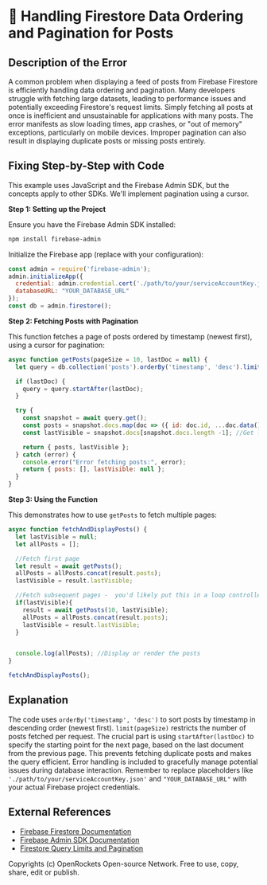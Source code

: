 # 🐞 Handling Firestore Data Ordering and Pagination for Posts


## Description of the Error

A common problem when displaying a feed of posts from Firebase Firestore is efficiently handling data ordering and pagination.  Many developers struggle with fetching large datasets, leading to performance issues and potentially exceeding Firestore's request limits.  Simply fetching all posts at once is inefficient and unsustainable for applications with many posts.  The error manifests as slow loading times, app crashes, or "out of memory" exceptions, particularly on mobile devices.  Improper pagination can also result in displaying duplicate posts or missing posts entirely.

## Fixing Step-by-Step with Code

This example uses JavaScript and the Firebase Admin SDK, but the concepts apply to other SDKs. We'll implement pagination using a cursor.

**Step 1: Setting up the Project**

Ensure you have the Firebase Admin SDK installed:

```bash
npm install firebase-admin
```

Initialize the Firebase app (replace with your configuration):

```javascript
const admin = require('firebase-admin');
admin.initializeApp({
  credential: admin.credential.cert('./path/to/your/serviceAccountKey.json'),
  databaseURL: "YOUR_DATABASE_URL"
});
const db = admin.firestore();
```

**Step 2:  Fetching Posts with Pagination**

This function fetches a page of posts ordered by timestamp (newest first), using a cursor for pagination:

```javascript
async function getPosts(pageSize = 10, lastDoc = null) {
  let query = db.collection('posts').orderBy('timestamp', 'desc').limit(pageSize);

  if (lastDoc) {
    query = query.startAfter(lastDoc);
  }

  try {
    const snapshot = await query.get();
    const posts = snapshot.docs.map(doc => ({ id: doc.id, ...doc.data() }));
    const lastVisible = snapshot.docs[snapshot.docs.length -1]; //Get last document for next page

    return { posts, lastVisible };
  } catch (error) {
    console.error("Error fetching posts:", error);
    return { posts: [], lastVisible: null };
  }
}
```

**Step 3:  Using the Function**

This demonstrates how to use `getPosts` to fetch multiple pages:


```javascript
async function fetchAndDisplayPosts() {
  let lastVisible = null;
  let allPosts = [];

  //Fetch first page
  let result = await getPosts();
  allPosts = allPosts.concat(result.posts);
  lastVisible = result.lastVisible;

  //Fetch subsequent pages -  you'd likely put this in a loop controlled by user interaction (e.g., "Load More" button)
  if(lastVisible){
    result = await getPosts(10, lastVisible);
    allPosts = allPosts.concat(result.posts);
    lastVisible = result.lastVisible;
  }


  console.log(allPosts); //Display or render the posts
}

fetchAndDisplayPosts();
```

## Explanation

The code uses `orderBy('timestamp', 'desc')` to sort posts by timestamp in descending order (newest first). `limit(pageSize)` restricts the number of posts fetched per request.  The crucial part is using `startAfter(lastDoc)` to specify the starting point for the next page, based on the last document from the previous page. This prevents fetching duplicate posts and makes the query efficient.  Error handling is included to gracefully manage potential issues during database interaction.  Remember to replace placeholders like `'./path/to/your/serviceAccountKey.json'` and `"YOUR_DATABASE_URL"` with your actual Firebase project credentials.

## External References

* [Firebase Firestore Documentation](https://firebase.google.com/docs/firestore)
* [Firebase Admin SDK Documentation](https://firebase.google.com/docs/admin/setup)
* [Firestore Query Limits and Pagination](https://firebase.google.com/docs/firestore/query-data/query-cursors)


Copyrights (c) OpenRockets Open-source Network. Free to use, copy, share, edit or publish.

